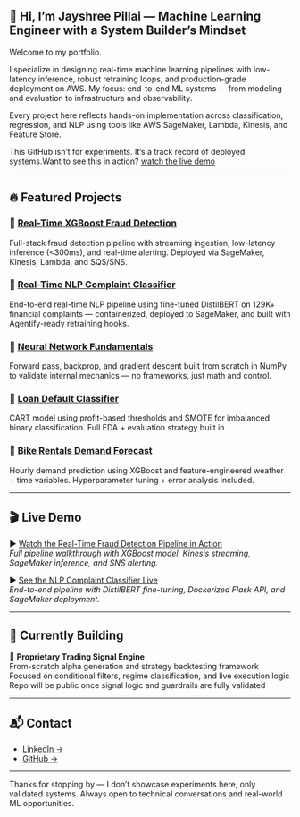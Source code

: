 ## 👋 Hi, I’m Jayshree Pillai — Machine Learning Engineer with a System Builder’s Mindset


Welcome to my portfolio.

I specialize in designing real-time machine learning pipelines with low-latency inference, robust retraining loops, and production-grade deployment on AWS.
My focus: end-to-end ML systems — from modeling and evaluation to infrastructure and observability.

Every project here reflects hands-on implementation across classification, regression, and NLP using tools like AWS SageMaker, Lambda, Kinesis, and Feature Store.

This GitHub isn’t for experiments. It’s a track record of deployed systems.Want to see this in action? [watch the live demo](#-live-demo)

---

## 🔥 Featured Projects

### 🔹 [Real-Time XGBoost Fraud Detection](https://github.com/jayshree-pillai/real-time-xgb-fraud-detection)  
Full-stack fraud detection pipeline with streaming ingestion, low-latency inference (<300ms), and real-time alerting. Deployed via SageMaker, Kinesis, Lambda, and SQS/SNS.

### 🔹 [Real-Time NLP Complaint Classifier](https://github.com/jayshree-pillai/real-time-nlp-complaint-classifier)  
End-to-end real-time NLP pipeline using fine-tuned DistilBERT on 129K+ financial complaints — containerized, deployed to SageMaker, and built with Agentify-ready retraining hooks.

### 🔹 [Neural Network Fundamentals](https://github.com/jayshree-pillai/neural-network-fundamentals)  
Forward pass, backprop, and gradient descent built from scratch in NumPy to validate internal mechanics — no frameworks, just math and control.

### 🔹 [Loan Default Classifier](https://github.com/jayshree-pillai/cart-classification-loan-defaults)  
CART model using profit-based thresholds and SMOTE for imbalanced binary classification. Full EDA + evaluation strategy built in.

### 🔹 [Bike Rentals Demand Forecast](https://github.com/jayshree-pillai/cart-regression-bike-rentals)  
Hourly demand prediction using XGBoost and feature-engineered weather + time variables. Hyperparameter tuning + error analysis included.

---

## 🎬 Live Demo

▶️ [Watch the Real-Time Fraud Detection Pipeline in Action](https://hatketech-demos.s3.amazonaws.com/fraud-demo.mp4)  
*Full pipeline walkthrough with XGBoost model, Kinesis streaming, SageMaker inference, and SNS alerting.*

▶️ [See the NLP Complaint Classifier Live](https://hatketech-demos.s3.amazonaws.com/distilbert-demo.mp4)  
*End-to-end pipeline with DistilBERT fine-tuning, Dockerized Flask API, and SageMaker deployment.*

---

## 🧪 Currently Building

🎯 **Proprietary Trading Signal Engine**  
From-scratch alpha generation and strategy backtesting framework  
Focused on conditional filters, regime classification, and live execution logic  
Repo will be public once signal logic and guardrails are fully validated

---

## 📬 Contact

- [LinkedIn →](https://linkedin.com/in/jspillai)
- [GitHub →](https://github.com/jayshree-pillai)

---

Thanks for stopping by — I don’t showcase experiments here, only validated systems. Always open to technical conversations and real-world ML opportunities.
